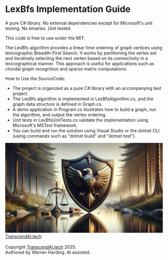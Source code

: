 # LexBfs Implementation Guide

A pure C# library. No external dependencies except for Microsoft's unit testing. No binaries. Unit tested.

This code is free to use under the MIT.

The LexBfs algorithm provides a linear time ordering of graph vertices using lexicographic Breadth-First Search. It works by partitioning the vertex set and iteratively selecting the next vertex based on its connectivity in a lexicographical manner. This approach is useful for applications such as chordal graph recognition and sparse matrix computations.

How to Use the SourceCode:
- The project is organized as a pure C# library with an accompanying test project.
- The LexBfs algorithm is implemented in LexBfsAlgorithm.cs, and the graph data structure is defined in Graph.cs.
- A demo application in Program.cs illustrates how to build a graph, run the algorithm, and output the vertex ordering.
- Unit tests in LexBfsUnitTests.cs validate the implementation using Microsoft's MSTest framework.
- You can build and run the solution using Visual Studio or the dotnet CLI (using commands such as "dotnet build" and "dotnet test").

![AI Image](aiimage.jpg)
[TranscendAI.tech](https://TranscendAI.tech)<br>
<br>
Copyright [TranscendAI.tech](https://TranscendAI.tech) 2025.</br>
Authored by Warren Harding. AI assisted.</br>
